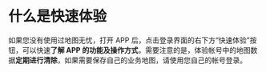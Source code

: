 # 什么是快速体验

如果您没有使用过地图无忧，打开 APP 后，点击登录界面的右下方“快速体验”按钮，可以快速**了解 APP 的功能及操作方式**，需要注意的是，体验帐号中的地图数据**定期进行清除**，如果需要保存自己的业务地图，请使用您自己的帐号登录。

